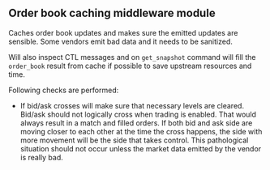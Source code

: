 ## Order book caching middleware module

Caches order book updates and makes sure the emitted updates are sensible. Some vendors emit bad data and it needs to be sanitized.

Will also inspect CTL messages and on `get_snapshot` command will fill the `order_book` result from cache if possible to save upstream resources and time.

Following checks are performed:

* If bid/ask crosses will make sure that necessary levels are cleared. Bid/ask should not logically cross when trading is enabled. That would always result in a match and filled orders. If both bid and ask side are moving closer to each other at the time the cross happens, the side with more movement will be the side that takes control. This pathological situation should not occur unless the market data emitted by the vendor is really bad.




